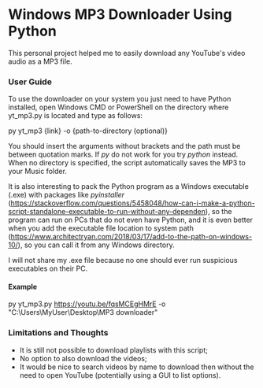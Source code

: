 # Windows MP3 Downloader Using Python

This personal project helped me to easily download any YouTube's video audio as a MP3 file.

### User Guide

To use the downloader on your system you just need to have Python installed, open Windows CMD 
or PowerShell on the directory where yt_mp3.py is located and type as follows:

py yt_mp3 {link} -o {path-to-directory (optional)}

You should insert the arguments without brackets and the path must be between quotation marks. If _py_ do not work for you try _python_ instead. 
When no directory is specified, the script automatically saves the MP3 to your Music folder.

It is also interesting to pack the Python program as a Windows executable (.exe) with packages like _pyinstaller_ 
(https://stackoverflow.com/questions/5458048/how-can-i-make-a-python-script-standalone-executable-to-run-without-any-dependen), so the program can run
on PCs that do not even have Python, and it is even better when you add the executable file location to system path 
(https://www.architectryan.com/2018/03/17/add-to-the-path-on-windows-10/), so you can call it from any Windows directory.

I will not share my .exe file because no one should ever run suspicious executables on their PC.

#### Example
py yt_mp3.py https://youtu.be/fqsMCEgHMrE -o "C:\Users\MyUser\Desktop\MP3 downloader"

### Limitations and Thoughts

- It is still not possible to download playlists with this script;
- No option to also download the videos;
- It would be nice to search videos by name to download then without the need to open YouTube (potentially using a GUI to list options).
